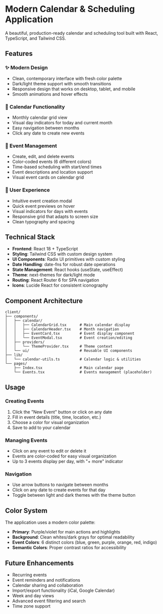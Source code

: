 # Modern Calendar & Scheduling Application

A beautiful, production-ready calendar and scheduling tool built with React, TypeScript, and Tailwind CSS.

## Features

### ✨ Modern Design

- Clean, contemporary interface with fresh color palette
- Dark/light theme support with smooth transitions
- Responsive design that works on desktop, tablet, and mobile
- Smooth animations and hover effects

### 📅 Calendar Functionality

- Monthly calendar grid view
- Visual day indicators for today and current month
- Easy navigation between months
- Click any date to create new events

### 🎯 Event Management

- Create, edit, and delete events
- Color-coded events (6 different colors)
- Time-based scheduling with start/end times
- Event descriptions and location support
- Visual event cards on calendar grid

### 🎨 User Experience

- Intuitive event creation modal
- Quick event previews on hover
- Visual indicators for days with events
- Responsive grid that adapts to screen size
- Clean typography and spacing

## Technical Stack

- **Frontend**: React 18 + TypeScript
- **Styling**: Tailwind CSS with custom design system
- **UI Components**: Radix UI primitives with custom styling
- **Date Handling**: date-fns for robust date operations
- **State Management**: React hooks (useState, useEffect)
- **Theme**: next-themes for dark/light mode
- **Routing**: React Router 6 for SPA navigation
- **Icons**: Lucide React for consistent iconography

## Component Architecture

```
client/
├── components/
│   ├── calendar/
│   │   ├── CalendarGrid.tsx      # Main calendar display
│   │   ├── CalendarHeader.tsx    # Month navigation
│   │   ├── EventCard.tsx         # Event display component
│   │   └── EventModal.tsx        # Event creation/editing
│   ├── providers/
│   │   └── ThemeProvider.tsx     # Theme context
│   └── ui/                       # Reusable UI components
├── lib/
│   └── calendar-utils.ts         # Calendar logic & utilities
└── pages/
    ├── Index.tsx                 # Main calendar page
    └── Events.tsx                # Events management (placeholder)
```

## Usage

### Creating Events

1. Click the "New Event" button or click on any date
2. Fill in event details (title, time, location, etc.)
3. Choose a color for visual organization
4. Save to add to your calendar

### Managing Events

- Click on any event to edit or delete it
- Events are color-coded for easy visual organization
- Up to 3 events display per day, with "+ more" indicator

### Navigation

- Use arrow buttons to navigate between months
- Click on any date to create events for that day
- Toggle between light and dark themes with the theme button

## Color System

The application uses a modern color palette:

- **Primary**: Purple/violet for main actions and highlights
- **Background**: Clean whites/dark grays for optimal readability
- **Event Colors**: 6 distinct colors (blue, green, purple, orange, red, indigo)
- **Semantic Colors**: Proper contrast ratios for accessibility

## Future Enhancements

- Recurring events
- Event reminders and notifications
- Calendar sharing and collaboration
- Import/export functionality (iCal, Google Calendar)
- Week and day views
- Advanced event filtering and search
- Time zone support
